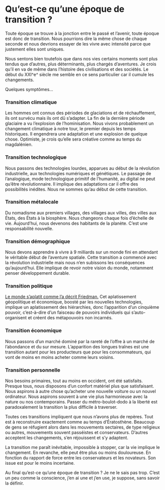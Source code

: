 # Qu’est-ce qu’une époque de transition ?

Toute époque se trouve à la jonction entre le passé et l’avenir, toute époque est donc de transition. Nous pourrions dire la même chose de chaque seconde et nous devrions essayer de les vivre avec intensité parce que justement elles sont uniques.

Nous sentons bien toutefois que dans nos vies certains moments sont plus tendus que d’autres, plus déterminants, plus chargés d’aventures. Je crois qu’il en va de même dans l’histoire des civilisations et des sociétés. Le début du XXI^e^ siècle me semble en ce sens particulier car il cumule les changements.

Quelques symptômes…

### Transition climatique

Les hommes ont connus des périodes de glaciations et de réchauffement, ils ont survécu mais ils ont dû s’adapter. La fin de la dernière période glaciaire a vu l’explosion de l’hominisation. Nous vivons probablement un changement climatique à notre tour, le premier depuis les temps historiques. Il engendrera une adaptation et une explosion de quelque chose. Optimiste, je crois qu’elle sera créative comme au temps du magdalénien.

### Transition technologique

Nous passons des technologies lourdes, apparues au début de la révolution industrielle, aux technologies numériques et génétiques. Le passage de l’analogique, mode technologique primitif de l’humanité, au digital ne peut qu’être révolutionnaire. Il implique des adaptations car il offre des possibilités inédites. Nous ne sommes qu’au début de cette transition.

### Transition métalocale

Du nomadisme aux premiers villages, des villages aux villes, des villes aux États, des États à la biosphère. Nous changeons chaque fois d’échelle de vie. Aujourd’hui, nous devenons des habitants de la planète. C’est une responsabilité nouvelle.

### Transition démographique

Nous devons apprendre à vivre à 9 milliards sur un monde fini en attendant le véritable début de l’aventure spatiale. Cette transition a commencé avec la révolution industrielle mais nous n’en subissons les conséquences qu’aujourd’hui. Elle implique de revoir notre vision du monde, notamment penser développement durable.

### Transition politique

[Le monde s’aplatit comme l’a décrit Friedman.](http://en.wikipedia.org/wiki/The_World_is_Flat) Cet aplatissement géopolitique et économique, boosté par les nouvelles technologies, implique un aplatissement des hiérarchies, donc l’apparition d’un cinquième pouvoir, c’est-à-dire d’un faisceau de pouvoirs individuels qui s’auto-organisent et créent des métapouvoirs non incarnés.

### Transition économique

Nous passons d’un marché dominé par la rareté de l’offre à un marché de l’abondance et du sur mesure. L’apparition des longues traînes est une transition autant pour les producteurs que pour les consommateurs, qui vont de moins en moins acheter comme leurs voisins.

### Transition personnelle

Nos besoins primaires, tout au moins en occident, ont été satisfaits. Presque tous, nous disposons d’un confort matériel plus que satisfaisant. Nous aspirons à autre chose qu’acheter une nouvelle voiture ou un nouvel ordinateur. Nous aspirons souvent à une vie plus harmonieuse avec la nature ou nos contemporains. Passer du métro-boulot-dodo à la liberté est paradoxalement la transition la plus difficile à traverser.

Toutes ces transitions impliquent que nous n’avons plus de repères. Tout est à reconstruire exactement comme au temps d’Ératosthène. Beaucoup de gens se réfugient alors dans les mouvements sectaires, de type religieux ou autres, mouvements souvent passéistes et conservateurs. D’autres acceptent les changements, s’en réjouissent et s’y adaptent.

La transition me paraît inévitable, impossible à stopper, car la vie implique le changement. En revanche, elle peut être plus ou moins douloureuse. En fonction du rapport de force entre les conservateurs et les novateurs. Son issue est pour le moins incertaine.

Au final qu’est-ce qu’une époque de transition ? Je ne le sais pas trop. C’est un peu comme la conscience, j’en ai une et j’en use, je suppose, sans savoir la définir.